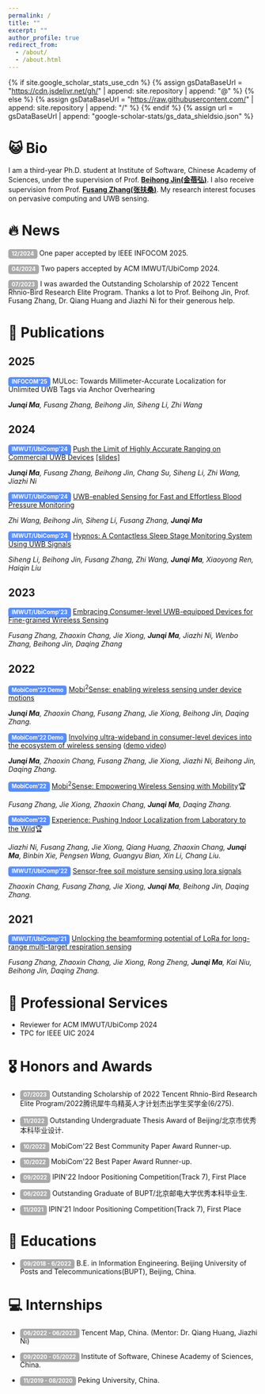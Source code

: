 ```yaml
---
permalink: /
title: ""
excerpt: ""
author_profile: true
redirect_from: 
  - /about/
  - /about.html
---
```


{% if site.google_scholar_stats_use_cdn %}
{% assign gsDataBaseUrl = "https://cdn.jsdelivr.net/gh/" | append: site.repository | append: "@" %}
{% else %}
{% assign gsDataBaseUrl = "https://raw.githubusercontent.com/" | append: site.repository | append: "/" %}
{% endif %}
{% assign url = gsDataBaseUrl | append: "google-scholar-stats/gs_data_shieldsio.json" %}

<style>
.label-paper {
    background-color: #cd2828;
}

.label-conf {
    background-color: #578DFF;
}

.label-time {
    background-color: #aaaaaa;
}

.label {
    display: inline;
    padding: .2em .6em .3em;
    padding-top: 0.2em;
    padding-right: 0.6em;
    padding-bottom: 0.3em;
    padding-left: 0.6em;
    font-size: 80%;
    font-weight: bold;
    line-height: 1;
    color: #fff;
    text-align: center;
    white-space: nowrap;
    vertical-align: baseline;
    border-radius: .4em;
}
</style>


<span class='anchor' id='about-me'></span>

# 😺 Bio
I am a third-year Ph.D. student at Institute of Software, Chinese Academy of Sciences, under the supervision of Prof. **[Beihong Jin(金蓓弘)](http://work.iscas.ac.cn/index.php/Jinbeihong/index/)**. I also receive supervision from Prof. **[Fusang Zhang(张扶桑)](https://people.ucas.ac.cn/~zhangfusang?language=en)**. My research interest focuses on pervasive computing and UWB sensing.

# 🔥 News
<span class = 'label label-time'>12/2024</span> One paper accepted by IEEE INFOCOM 2025.

<span class = 'label label-time'>04/2024</span> Two papers accepted by ACM IMWUT/UbiComp 2024.

<span class = 'label label-time'>07/2023</span> I was awarded the Outstanding Scholarship of 2022 Tencent Rhnio-Bird Research Elite Program. Thanks a lot to Prof. Beihong Jin, Prof. Fusang Zhang, Dr. Qiang Huang and Jiazhi Ni for their generous help.

# 📝 Publications 
## 2025
<span class = 'label label-conf'>INFOCOM'25</span> MULoc: Towards Millimeter-Accurate Localization for Unlimited UWB Tags via Anchor Overhearing

***Junqi Ma**, Fusang Zhang, Beihong Jin, Siheng Li, Zhi Wang*

## 2024
<span class = 'label label-conf'>IMWUT/UbiComp'24</span> [Push the Limit of Highly Accurate Ranging on Commercial UWB Devices](https://doi.org/10.1145/3659602) [[slides]](https://github.com/junqi-ma/junqi-ma.github.io/blob/main/slides/UbiComp_presentation.pdf)

***Junqi Ma**, Fusang Zhang, Beihong Jin, Chang Su, Siheng Li, Zhi Wang, Jiazhi Ni*

<span class = 'label label-conf'>IMWUT/UbiComp'24</span> [UWB-enabled Sensing for Fast and Effortless Blood Pressure Monitoring](https://doi.org/10.1145/3659617)

*Zhi Wang, Beihong Jin, Siheng Li, Fusang Zhang, **Junqi Ma***

<span class = 'label label-conf'>IMWUT/UbiComp'24</span> [Hypnos: A Contactless Sleep Stage Monitoring System Using UWB Signals](https://dl.acm.org/doi/abs/10.1145/3678581)

*Siheng Li, Beihong Jin, Fusang Zhang, Zhi Wang, **Junqi Ma**, Xiaoyong Ren, Haiqin Liu*

## 2023

<span class = 'label label-conf'>IMWUT/UbiComp'23</span> [Embracing Consumer-level UWB-equipped Devices for Fine-grained Wireless Sensing](https://dl.acm.org/doi/abs/10.1145/3569487)

*Fusang Zhang, Zhaoxin Chang, Jie Xiong, **Junqi Ma**, Jiazhi Ni, Wenbo Zhang, Beihong Jin, Daqing Zhang*

## 2022

<span class = 'label label-conf'>MobiCom'22 Demo</span> [Mobi$^2$Sense: enabling wireless sensing under device motions](https://dl.acm.org/doi/abs/10.1145/3495243.3558748)

***Junqi Ma**, Zhaoxin Chang, Fusang Zhang, Jie Xiong, Beihong Jin, Daqing Zhang.*

<span class = 'label label-conf'>MobiCom'22 Demo</span> [Involving ultra-wideband in consumer-level devices into the ecosystem of wireless sensing](https://dl.acm.org/doi/abs/10.1145/3495243.3558745) ([demo video](https://www.youtube.com/watch?v=DmmyH8VwpJU))

***Junqi Ma**, Zhaoxin Chang, Fusang Zhang, Jie Xiong, Jiazhi Ni, Beihong Jin, Daqing Zhang.*

<span class = 'label label-conf'>MobiCom'22</span> [Mobi$^2$Sense: Empowering Wireless Sensing with Mobility](https://dl.acm.org/doi/10.1145/3495243.3560518)🏆

*Fusang Zhang, Jie Xiong, Zhaoxin Chang, **Junqi Ma**, Daqing Zhang.*

<span class = 'label label-conf'>MobiCom'22</span> [Experience: Pushing Indoor Localization from Laboratory to the Wild](https://dl.acm.org/doi/10.1145/3495243.3560546)🏆

*Jiazhi Ni, Fusang Zhang, Jie Xiong, Qiang Huang, Zhaoxin Chang, **Junqi Ma**, Binbin Xie, Pengsen Wang, Guangyu Bian, Xin Li, Chang Liu.*

<span class = 'label label-conf'>IMWUT/UbiComp'22</span> [Sensor-free soil moisture sensing using lora signals](https://dl.acm.org/doi/abs/10.1145/3534608)

*Zhaoxin Chang, Fusang Zhang, Jie Xiong, **Junqi Ma**, Beihong Jin, Daqing Zhang.*

## 2021

<span class = 'label label-conf'>IMWUT/UbiComp'21</span> [Unlocking the beamforming potential of LoRa for long-range multi-target respiration sensing](https://dl.acm.org/doi/abs/10.1145/3463526)

*Fusang Zhang, Zhaoxin Chang, Jie Xiong, Rong Zheng, **Junqi Ma**, Kai Niu, Beihong Jin, Daqing Zhang.*

# 📕 Professional Services

- Reviewer for ACM IMWUT/UbiComp 2024
- TPC for IEEE UIC 2024

# 🎖 Honors and Awards
- <span class = 'label label-time'>07/2023</span> Outstanding Scholarship of 2022 Tencent Rhnio-Bird Research Elite Program/2022腾讯犀牛鸟精英人才计划杰出学生奖学金(6/275).

- <span class = 'label label-time'>11/2022</span> Outstanding Undergraduate Thesis Award of Beijing/北京市优秀本科毕业设计.

- <span class = 'label label-time'>10/2022</span> MobiCom'22 Best Community Paper Award Runner-up.

- <span class = 'label label-time'>10/2022</span> MobiCom'22 Best Paper Award Runner-up.

- <span class = 'label label-time'>09/2022</span> IPIN'22 Indoor Positioning Competition(Track 7), First Place

- <span class = 'label label-time'>06/2022</span> Outstanding Graduate of BUPT/北京邮电大学优秀本科毕业生.

- <span class = 'label label-time'>11/2021</span> IPIN'21 Indoor Positioning Competition(Track 7), First Place


# 📖 Educations
- <span class = 'label label-time'>09/2018 - 6/2022</span>  B.E. in Information Engineering. Beijing University of Posts and Telecommunications(BUPT), Beijing, China.

# 💻 Internships
- <span class = 'label label-time'>06/2022 - 06/2023</span> Tencent Map, China. (Mentor: Dr. Qiang Huang, Jiazhi Ni)

- <span class = 'label label-time'>09/2020 - 05/2022</span> Institute of Software, Chinese Academy of Sciences, China.

- <span class = 'label label-time'>11/2019 - 08/2020</span> Peking University, China.
